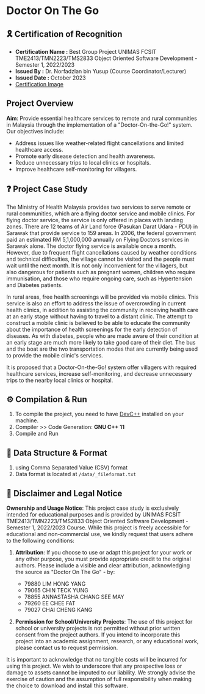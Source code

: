 # Doctor On The Go

## 🎗️ Certification of Recognition

- **Certification Name :** Best Group Project UNIMAS FCSIT TME2413/TMN2223/TMS2833 Object Oriented Software Development - Semester 1, 2022/2023
- **Issued By :** Dr. Norfadzlan bin Yusup (Course Coordinator/Lecturer)
- **Issued Date :** October 2023
- [Certification Image]()

## Project Overview

**Aim**: Provide essential healthcare services to remote and rural communities in Malaysia through the implementation of a "Doctor-On-the-Go!" system. Our objectives include:

- Address issues like weather-related flight cancellations and limited healthcare access.
- Promote early disease detection and health awareness.
- Reduce unnecessary trips to local clinics or hospitals.
- Improve healthcare self-monitoring for villagers.

## ❓ Project Case Study

The Ministry of Health Malaysia provides two services to serve remote or rural communities, which are a flying doctor service and mobile clinics. For flying doctor service, the service is only offered in places with landing zones. There are 12 teams of Air Land force (Pasukan Darat Udara - PDU) in Sarawak that provide service to 159 areas. In 2006, the federal government paid an estimated RM 5,1,000,000 annually on Flying Doctors services in Sarawak alone. The doctor flying service is available once a month. However, due to frequent flight cancellations caused by weather conditions and technical difficulties, the village cannot be visited and the people must wait until the next month. It is not only inconvenient for the villagers, but also dangerous for patients such as pregnant women, children who require immunisation, and those who require ongoing care, such as Hypertension and Diabetes patients.

In rural areas, free health screenings will be provided via mobile clinics. This service is also an effort to address the issue of overcrowding in current health clinics, in addition to assisting the community in receiving health care at an early stage without having to travel to a distant clinic. The attempt to construct a mobile clinic is believed to be able to educate the community about the importance of health screenings for the early detection of diseases. As with diabetes, people who are made aware of their condition at an early stage are much more likely to take good care of their diet. The bus and the boat are the two transportation modes that are currently being used to provide the mobile clinic's services.

It is proposed that a Doctor-On-the-Go! system offer villagers with required healthcare services, increase self-monitoring, and decrease unnecessary trips to the nearby local clinics or hospital.

## ⚙️ Compilation & Run

1. To compile the project, you need to have [DevC++](https://sourceforge.net/projects/orwelldevcpp/) installed on your machine.
2. Compiler >> Code Generation: **GNU C++ 11**
3. Compile and Run

## 💾 Data Structure & Format

1. using Comma Separated Value (CSV) format
2. Data format is located at `/data/_fileformat.txt`

## 📜 Disclaimer and Legal Notice

**Ownership and Usage Notice**: This project case study is exclusively intended for educational purposes and is provided by UNIMAS FCSIT TME2413/TMN2223/TMS2833 Object Oriented Software Development - Semester 1, 2022/2023 Course. While this project is freely accessible for educational and non-commercial use, we kindly request that users adhere to the following conditions:

1. **Attribution**: If you choose to use or adapt this project for your work or any other purpose, you must provide appropriate credit to the original authors. Please include a visible and clear attribution, acknowledging the source as "Doctor On The Go" - by:

   - 79880 LIM HONG YANG
   - 79065 CHIN TECK YUNG
   - 78855 ANNASTASHA CHANG SEE MAY
   - 79260 EE CHEE FAT
   - 79027 CHAI CHENG KANG

2. **Permission for School/University Projects**: The use of this project for school or university projects is not permitted without prior written consent from the project authors. If you intend to incorporate this project into an academic assignment, research, or any educational work, please contact us to request permission.

It is important to acknowledge that no tangible costs will be incurred for using this project. We wish to underscore that any prospective loss or damage to assets cannot be imputed to our liability. We strongly advise the exercise of caution and the assumption of full responsibility when making the choice to download and install this software.
